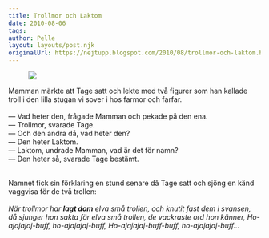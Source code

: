 ```yaml
---
title: Trollmor och Laktom
date: 2010-08-06
tags: 	
author: Pelle
layout: layouts/post.njk
originalUrl: https://nejtupp.blogspot.com/2010/08/trollmor-och-laktom.html
---
```


<figure>
    <img src="../../../img/2010/08/bild-727645.JPG">
</figure>

Mamman märkte att Tage satt och lekte med två figurer som han kallade troll i den lilla stugan vi sover i hos farmor och farfar.
<br><br>
&mdash; Vad heter den, frågade Mamman och pekade på den ena.
<br>
&mdash; Trollmor, svarade Tage. 
<br>
&mdash; Och den andra då, vad heter den? 
<br>
&mdash; Den heter Laktom. 
<br>
&mdash; Laktom, undrade Mamman, vad är det för namn? 
<br>
&mdash; Den heter så, svarade Tage bestämt.
<br><br>

Namnet fick sin förklaring en stund senare då Tage satt och sjöng en känd vaggvisa för de två trollen:
<br><br>
*När trollmor har **lagt dom** elva små trollen, och knutit fast dem i svansen, 
då sjunger hon sakta för elva små trollen, de vackraste ord hon känner, Ho-ajajajaj-buff, 
ho-ajajajaj-buff, Ho-ajajajaj-buff-buff, ho-ajajajaj-buff...*
